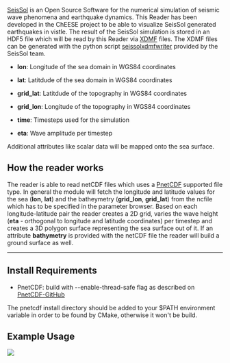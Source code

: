 [headline]:<>

[SeisSol](https://www.seissol.org/) is an Open Source Software for the numerical simulation of seismic wave phenomena and earthquake dynamics. This Reader has been developed in the ChEESE project to be able to visualize SeisSol generated earthquakes in vistle. The result of the SeisSol simulation is stored in an HDF5 file which will be read by this Reader via [XDMF](https://xdmf.org/index.php/XDMF_Model_and_Format) files. The XDMF files can be generated with the python script [seissolxdmfwriter](https://pypi.org/project/seissolxdmfwriter/) provided by the SeisSol team.

- **lon**: Longitude of the sea domain in WGS84 coordinates

- **lat**: Latitdude of the sea domain in WGS84 coordinates

- **grid_lat**: Latitdude of the topography in WGS84 coordinates

- **grid_lon**: Longitude of the topography in WGS84 coordinates

- **time**: Timesteps used for the simulation

- **eta**: Wave amplitude per timestep

Additional attributes like scalar data will be mapped onto the sea surface.

## How the reader works

The reader is able to read netCDF files which uses a [PnetCDF](https://parallel-netcdf.github.io/) supported file type. In general the module will fetch the longitude and latitude values for the sea (**lon**, **lat**) and the batheymetry (**grid_lon**, **grid_lat**) from the ncfile which has to be specified in the parameter browser. Based on each longitude-latitude pair the reader creates a 2D grid, varies the wave height (**eta** - orthogonal to longitude and latitude coordinates) per timestep and creates a 3D polygon surface representing the sea surface out of it. If an attribute **bathymetry** is provided with the netCDF file the reader will build a ground surface as well. 

---

## Install Requirements

- PnetCDF: build with --enable-thread-safe flag as described on [PnetCDF-GitHub](https://github.com/Parallel-NetCDF/PnetCDF)

The pnetcdf install directory should be added to your $PATH environment variable in order to be found by CMake, otherwise it won't be build.

[moduleHtml]:<>

[outputPorts]:<>

[parameters]:<>

## Example Usage

![](example.png)
